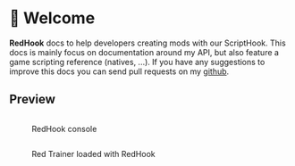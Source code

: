 # 👋 Welcome

**RedHook** docs to help developers creating mods with our ScriptHook. This docs is mainly focus on documentation around my API, but also feature a game scripting reference (natives, ...). If you have any suggestions to improve this docs you can send pull requests on my [github](https://github.com/K3rhos/RedHook-Docs).

## Preview

<figure><img src="../.gitbook/assets/image.png" alt=""><figcaption><p>RedHook console</p></figcaption></figure>

<figure><img src="../.gitbook/assets/image (1).png" alt=""><figcaption><p>Red Trainer loaded with RedHook</p></figcaption></figure>
